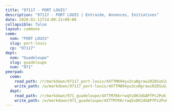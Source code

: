 ```yaml
---
title: "97117 - PORT LOUIS"
description: "97117 - PORT LOUIS | Entraide, Annonces, Initiatives"
date: 2020-01-11T14:09:21+09:00
collapsible: false
layout: commune
comm:
  nom: "PORT LOUIS"
  slug: port-louis
  cp: "97117"
dept:
  nom: "Guadeloupe"
  slug: guadeloupe
  num: "971"
peerpad:
  comm:
    read_path: /r/markdown/97117_port-louis/4XTTM894yu3cuNgrawiRZ8SuUJwJg61j1qAheRbBy9ETF3pkW
    write_path: /w/markdown/97117_port-louis/4XTTM894yu3cuNgrawiRZ8SuUJwJg61j1qAheRbBy9ETF3pkW-K3TgTukFM1eY4osZiToYgVmmurCEnAo4jF8xdUuAsPEAJtnUCGgQpPmE4kkqb62RVRswZdYb5QuofgbGpNYPrPhWBzM3p5ncSvo52eWDVbVvozQz4H29ggoWJFRm9mz7dvgXyVga
  dept:
    read_path: /r/markdown/971_guadeloupe/4XTTM7K6rrwq5sDHJdGAPfPs2Pu6j4G8QksLbuzteREYGhenX
    write_path: /w/markdown/971_guadeloupe/4XTTM7K6rrwq5sDHJdGAPfPs2Pu6j4G8QksLbuzteREYGhenX-K3TgUFuhCwocQVZNmKS671Zr6y9aFC3DHvHFoAAFmkXX6ADwL8ym1poY1JR13Hjq5veEzRdzCyYS6qdxCgfcj2gmfm7mwY7HA3pw6NqT8BmuA2qR3q5F4ETu8voFg1h5CXGYjwg7
---
```


